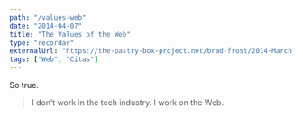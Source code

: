 ```yaml
---
path: "/values-web"
date: "2014-04-07"
title: "The Values of the Web"
type: "recordar"
externalUrl: "https://the-pastry-box-project.net/brad-frost/2014-March-30"
tags: ["Web", "Citas"]
---
```


So true.

> I don’t work in the tech industry. I work on the Web.
